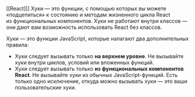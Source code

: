 [[React]]]
Хуки — это функции, с помощью которых вы можете «подцепиться» к состоянию и методам жизненного цикла React из функциональных компонентов. Хуки не работают внутри классов — они дают вам возможность использовать React без классов.

Хуки — это функции JavaScript, которые налагают два дополнительных правила:

-   Хуки следует вызывать только **на верхнем уровне**. Не вызывайте хуки внутри циклов, условий или вложенных функций.
-   Хуки следует вызывать только **из функциональных компонентов React**. Не вызывайте хуки из обычных JavaScript-функций. Есть только одно исключение, откуда можно вызывать хуки — это ваши пользовательские хуки.